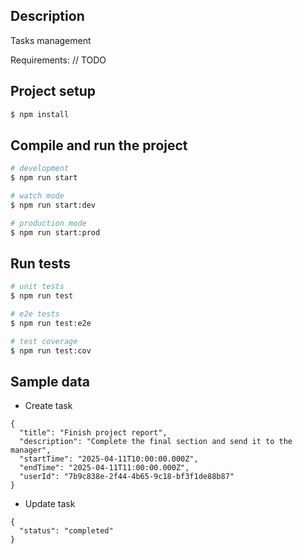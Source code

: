 ## Description

Tasks management

Requirements:
// TODO

## Project setup

```bash
$ npm install
```

## Compile and run the project

```bash
# development
$ npm run start

# watch mode
$ npm run start:dev

# production mode
$ npm run start:prod
```

## Run tests

```bash
# unit tests
$ npm run test

# e2e tests
$ npm run test:e2e

# test coverage
$ npm run test:cov
```

## Sample data
- Create task
```
{
  "title": "Finish project report",
  "description": "Complete the final section and send it to the manager",
  "startTime": "2025-04-11T10:00:00.000Z",
  "endTime": "2025-04-11T11:00:00.000Z",
  "userId": "7b9c838e-2f44-4b65-9c18-bf3f1de88b87"
}
```
- Update task
```
{
  "status": "completed"
}

```